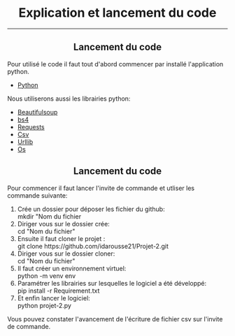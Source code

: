 <h1 align ="center">Explication et lancement du code</h1>

------------------------------
<h2 align = "center"> Lancement du code </h2>

<p>
    Pour utilisé le code il faut tout d'abord commencer par installé l'application python.
<ul>
    <li>
        <a href = "https://www.python.org/downloads/">Python </a>
    </li>
</ul>
</p>
<p>
    Nous utiliserons aussi les librairies python:
    <ul>
        <li>
            <a href = "https://www.crummy.com/software/BeautifulSoup/bs4/doc/">Beautifulsoup</a>
        </li>
        <li>
            <a href = "https://www.crummy.com/software/BeautifulSoup/bs4/doc/">bs4</a>
        </li>
        <li>
            <a href = "https://requests.readthedocs.io/en/latest/">Requests</a>
        </li>
        <li>
            <a href = "https://docs.python.org/fr/3/library/csv.html">Csv</a>
        </li>
        <li>
            <a href = "https://docs.python.org/fr/3/library/urllib.parse.html">Urllib</a>
        </li>
        <li>
            <a href = "https://docs.python.org/3/library/os.html">Os</a>
        </li>
    </ul>
</p>

<h2 align = "center"> Lancement du code </h2>
<p>Pour commencer il faut lancer l'invite de commande et utliser les commande suivante:
    <ol>
            <li>Crée un dossier pour déposer les fichier du github:<br/>
                mkdir "Nom du fichier</li>
            <li>Diriger vous sur le dossier crée:<br/>
                cd "Nom du fichier"</li>
            <li>Ensuite il faut cloner le projet  :<br/>
                git clone https://github.com/idarousse21/Projet-2.git</li>
            <li>Diriger vous sur le dossier cloner:<br/>
                cd "Nom du fichier"</li>
            <li>Il faut créer un environnement virtuel:<br/>
            python -m venv env</li>
            <li>Paramétrer les librairies sur lesquelles le logiciel a été développé:<br/>
                pip install -r Requirement.txt</li>
            <li>Et enfin lancer le logiciel:<br/>
                python projet-2.py</li>
    </ol>
    Vous pouvez constater l'avancement de l'écriture de fichier csv sur l'invite de commande.